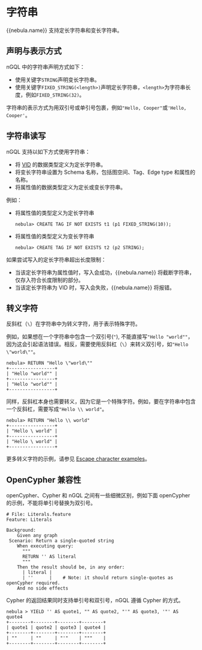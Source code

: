 # 字符串

{{nebula.name}} 支持定长字符串和变长字符串。

## 声明与表示方式

nGQL 中的字符串声明方式如下：

- 使用关键字`STRING`声明变长字符串。
- 使用关键字`FIXED_STRING(<length>)`声明定长字符串，`<length>`为字符串长度，例如`FIXED_STRING(32)`。

字符串的表示方式为用双引号或单引号包裹，例如`"Hello, Cooper"`或`'Hello, Cooper'`。

## 字符串读写

nGQL 支持以如下方式使用字符串：

- 将 [VID](../../1.introduction/3.vid.md) 的数据类型定义为定长字符串。
- 将变长字符串设置为 Schema 名称，包括图空间、Tag、Edge type 和属性的名称。
- 将属性值的数据类型定义为定长或变长字符串。

例如：

- 将属性值的类型定义为定长字符串

    ```ngql
    nebula> CREATE TAG IF NOT EXISTS t1 (p1 FIXED_STRING(10)); 
    ```

- 将属性值的类型定义为变长字符串

    ```ngql
    nebula> CREATE TAG IF NOT EXISTS t2 (p2 STRING); 
    ```

如果尝试写入的定长字符串超出长度限制：

- 当该定长字符串为属性值时，写入会成功，{{nebula.name}} 将截断字符串，仅存入符合长度限制的部分。
- 当该定长字符串为 VID 时，写入会失败，{{nebula.name}} 将报错。

## 转义字符

反斜杠（`\`）在字符串中为转义字符，用于表示特殊字符。

例如，如果想在一个字符串中包含一个双引号(`"`), 不能直接写`"Hello "world""`，因为这会引起语法错误。相反，需要使用反斜杠（`\`）来转义双引号，如`"Hello \"world\""`。

```ngql
nebula> RETURN "Hello \"world\""
+-----------------+
| "Hello "world"" |
+-----------------+
| "Hello "world"" |
+-----------------+
```

同样，反斜杠本身也需要转义，因为它是一个特殊字符。例如，要在字符串中包含一个反斜杠，需要写成`"Hello \\ world"`。

```ngql
nebula> RETURN "Hello \\ world"
+-----------------+
| "Hello \ world" |
+-----------------+
| "Hello \ world" |
+-----------------+
```

更多转义字符的示例，请参见 [Escape character examples](https://en.wikipedia.org/wiki/Escape_character#Examples)。


## OpenCypher 兼容性

openCypher、Cypher 和 nGQL 之间有一些细微区别，例如下面 openCypher 的示例，不能将单引号替换为双引号。

```ngql
# File: Literals.feature
Feature: Literals

Background:
    Given any graph
 Scenario: Return a single-quoted string
    When executing query:
      """
      RETURN '' AS literal
      """
    Then the result should be, in any order:
      | literal |
      | ''      |    # Note: it should return single-quotes as openCypher required.
    And no side effects
```

Cypher 的返回结果同时支持单引号和双引号，nGQL 遵循 Cypher 的方式。

```ngql
nebula > YIELD '' AS quote1, "" AS quote2, "'" AS quote3, '"' AS quote4
+--------+--------+--------+--------+
| quote1 | quote2 | quote3 | quote4 |
+--------+--------+--------+--------+
| ""     | ""     | "'"    | """    |
+--------+--------+--------+--------+
```
